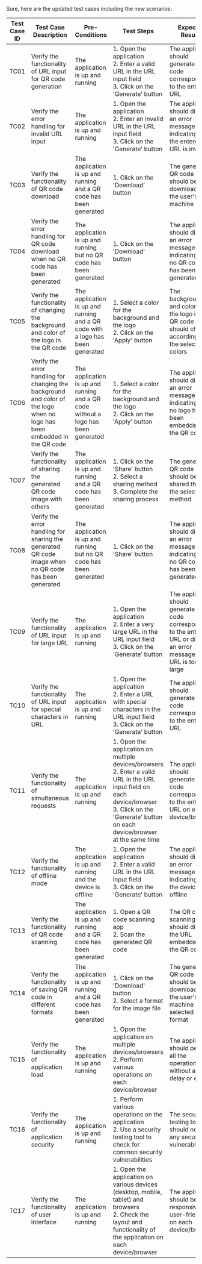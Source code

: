 Sure, here are the updated test cases including the new scenarios:

| Test Case ID | Test Case Description | Pre-Conditions | Test Steps | Expected Results |
|--------------|-----------------------|----------------|------------|------------------|
| TC01 | Verify the functionality of URL input for QR code generation | The application is up and running | 1. Open the application <br> 2. Enter a valid URL in the URL input field <br> 3. Click on the 'Generate' button | The application should generate a QR code corresponding to the entered URL |
| TC02 | Verify the error handling for invalid URL input | The application is up and running | 1. Open the application <br> 2. Enter an invalid URL in the URL input field <br> 3. Click on the 'Generate' button | The application should display an error message indicating that the entered URL is invalid |
| TC03 | Verify the functionality of QR code download | The application is up and running and a QR code has been generated | 1. Click on the 'Download' button | The generated QR code should be downloaded to the user's machine |
| TC04 | Verify the error handling for QR code download when no QR code has been generated | The application is up and running but no QR code has been generated | 1. Click on the 'Download' button | The application should display an error message indicating that no QR code has been generated |
| TC05 | Verify the functionality of changing the background and color of the logo in the QR code | The application is up and running and a QR code with a logo has been generated | 1. Select a color for the background and the logo <br> 2. Click on the 'Apply' button | The background and color of the logo in the QR code should change according to the selected colors |
| TC06 | Verify the error handling for changing the background and color of the logo when no logo has been embedded in the QR code | The application is up and running and a QR code without a logo has been generated | 1. Select a color for the background and the logo <br> 2. Click on the 'Apply' button | The application should display an error message indicating that no logo has been embedded in the QR code |
| TC07 | Verify the functionality of sharing the generated QR code image with others | The application is up and running and a QR code has been generated | 1. Click on the 'Share' button <br> 2. Select a sharing method <br> 3. Complete the sharing process | The generated QR code image should be shared through the selected method |
| TC08 | Verify the error handling for sharing the generated QR code image when no QR code has been generated | The application is up and running but no QR code has been generated | 1. Click on the 'Share' button | The application should display an error message indicating that no QR code has been generated |
| TC09 | Verify the functionality of URL input for large URL | The application is up and running | 1. Open the application <br> 2. Enter a very large URL in the URL input field <br> 3. Click on the 'Generate' button | The application should generate a QR code corresponding to the entered URL or display an error message if the URL is too large |
| TC10 | Verify the functionality of URL input for special characters in URL | The application is up and running | 1. Open the application <br> 2. Enter a URL with special characters in the URL input field <br> 3. Click on the 'Generate' button | The application should generate a QR code corresponding to the entered URL |
| TC11 | Verify the functionality of simultaneous requests | The application is up and running | 1. Open the application on multiple devices/browsers <br> 2. Enter a valid URL in the URL input field on each device/browser <br> 3. Click on the 'Generate' button on each device/browser at the same time | The application should generate a QR code corresponding to the entered URL on each device/browser |
| TC12 | Verify the functionality of offline mode | The application is up and running and the device is offline | 1. Open the application <br> 2. Enter a valid URL in the URL input field <br> 3. Click on the 'Generate' button | The application should display an error message indicating that the device is offline |
| TC13 | Verify the functionality of QR code scanning | The application is up and running and a QR code has been generated | 1. Open a QR code scanning app <br> 2. Scan the generated QR code | The QR code scanning app should display the URL embedded in the QR code |
| TC14 | Verify the functionality of saving QR code in different formats | The application is up and running and a QR code has been generated | 1. Click on the 'Download' button <br> 2. Select a format for the image file | The generated QR code should be downloaded to the user's machine in the selected format |
| TC15 | Verify the functionality of application load | The application is up and running | 1. Open the application on multiple devices/browsers <br> 2. Perform various operations on each device/browser | The application should perform all the operations without any delay or error |
| TC16 | Verify the functionality of application security | The application is up and running | 1. Perform various operations on the application <br> 2. Use a security testing tool to check for common security vulnerabilities | The security testing tool should not find any security vulnerabilities |
| TC17 | Verify the functionality of user interface | The application is up and running | 1. Open the application on various devices (desktop, mobile, tablet) and browsers <br> 2. Check the layout and functionality of the application on each device/browser | The application should be responsive and user-friendly on each device/browser |
